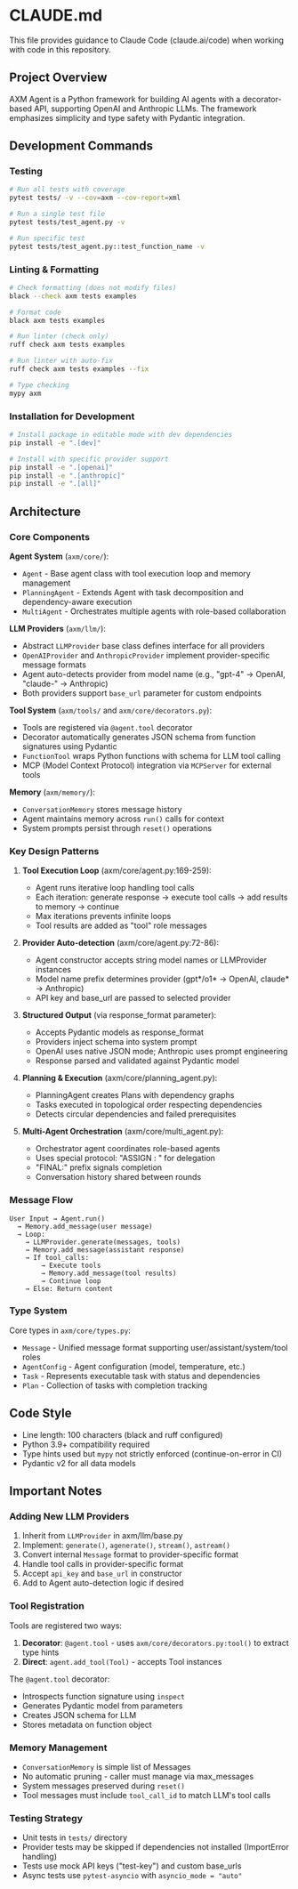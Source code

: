 # CLAUDE.md

This file provides guidance to Claude Code (claude.ai/code) when working with code in this repository.

## Project Overview

AXM Agent is a Python framework for building AI agents with a decorator-based API, supporting OpenAI and Anthropic LLMs. The framework emphasizes simplicity and type safety with Pydantic integration.

## Development Commands

### Testing
```bash
# Run all tests with coverage
pytest tests/ -v --cov=axm --cov-report=xml

# Run a single test file
pytest tests/test_agent.py -v

# Run specific test
pytest tests/test_agent.py::test_function_name -v
```

### Linting & Formatting
```bash
# Check formatting (does not modify files)
black --check axm tests examples

# Format code
black axm tests examples

# Run linter (check only)
ruff check axm tests examples

# Run linter with auto-fix
ruff check axm tests examples --fix

# Type checking
mypy axm
```

### Installation for Development
```bash
# Install package in editable mode with dev dependencies
pip install -e ".[dev]"

# Install with specific provider support
pip install -e ".[openai]"
pip install -e ".[anthropic]"
pip install -e ".[all]"
```

## Architecture

### Core Components

**Agent System** (`axm/core/`):
- `Agent` - Base agent class with tool execution loop and memory management
- `PlanningAgent` - Extends Agent with task decomposition and dependency-aware execution
- `MultiAgent` - Orchestrates multiple agents with role-based collaboration

**LLM Providers** (`axm/llm/`):
- Abstract `LLMProvider` base class defines interface for all providers
- `OpenAIProvider` and `AnthropicProvider` implement provider-specific message formats
- Agent auto-detects provider from model name (e.g., "gpt-4" → OpenAI, "claude-" → Anthropic)
- Both providers support `base_url` parameter for custom endpoints

**Tool System** (`axm/tools/` and `axm/core/decorators.py`):
- Tools are registered via `@agent.tool` decorator
- Decorator automatically generates JSON schema from function signatures using Pydantic
- `FunctionTool` wraps Python functions with schema for LLM tool calling
- MCP (Model Context Protocol) integration via `MCPServer` for external tools

**Memory** (`axm/memory/`):
- `ConversationMemory` stores message history
- Agent maintains memory across `run()` calls for context
- System prompts persist through `reset()` operations

### Key Design Patterns

1. **Tool Execution Loop** (axm/core/agent.py:169-259):
   - Agent runs iterative loop handling tool calls
   - Each iteration: generate response → execute tool calls → add results to memory → continue
   - Max iterations prevents infinite loops
   - Tool results are added as "tool" role messages

2. **Provider Auto-detection** (axm/core/agent.py:72-86):
   - Agent constructor accepts string model names or LLMProvider instances
   - Model name prefix determines provider (gpt*/o1* → OpenAI, claude* → Anthropic)
   - API key and base_url are passed to selected provider

3. **Structured Output** (via response_format parameter):
   - Accepts Pydantic models as response_format
   - Providers inject schema into system prompt
   - OpenAI uses native JSON mode; Anthropic uses prompt engineering
   - Response parsed and validated against Pydantic model

4. **Planning & Execution** (axm/core/planning_agent.py):
   - PlanningAgent creates Plans with dependency graphs
   - Tasks executed in topological order respecting dependencies
   - Detects circular dependencies and failed prerequisites

5. **Multi-Agent Orchestration** (axm/core/multi_agent.py):
   - Orchestrator agent coordinates role-based agents
   - Uses special protocol: "ASSIGN <role>: <task>" for delegation
   - "FINAL:" prefix signals completion
   - Conversation history shared between rounds

### Message Flow

```
User Input → Agent.run()
  → Memory.add_message(user message)
  → Loop:
    → LLMProvider.generate(messages, tools)
    → Memory.add_message(assistant response)
    → If tool_calls:
        → Execute tools
        → Memory.add_message(tool results)
        → Continue loop
    → Else: Return content
```

### Type System

Core types in `axm/core/types.py`:
- `Message` - Unified message format supporting user/assistant/system/tool roles
- `AgentConfig` - Agent configuration (model, temperature, etc.)
- `Task` - Represents executable task with status and dependencies
- `Plan` - Collection of tasks with completion tracking

## Code Style

- Line length: 100 characters (black and ruff configured)
- Python 3.9+ compatibility required
- Type hints used but `mypy` not strictly enforced (continue-on-error in CI)
- Pydantic v2 for all data models

## Important Notes

### Adding New LLM Providers

1. Inherit from `LLMProvider` in axm/llm/base.py
2. Implement: `generate()`, `agenerate()`, `stream()`, `astream()`
3. Convert internal `Message` format to provider-specific format
4. Handle tool calls in provider-specific format
5. Accept `api_key` and `base_url` in constructor
6. Add to Agent auto-detection logic if desired

### Tool Registration

Tools are registered two ways:
1. **Decorator**: `@agent.tool` - uses `axm/core/decorators.py:tool()` to extract type hints
2. **Direct**: `agent.add_tool(Tool)` - accepts Tool instances

The `@agent.tool` decorator:
- Introspects function signature using `inspect`
- Generates Pydantic model from parameters
- Creates JSON schema for LLM
- Stores metadata on function object

### Memory Management

- `ConversationMemory` is simple list of Messages
- No automatic pruning - caller must manage via max_messages
- System messages preserved during `reset()`
- Tool messages must include `tool_call_id` to match LLM's tool calls

### Testing Strategy

- Unit tests in `tests/` directory
- Provider tests may be skipped if dependencies not installed (ImportError handling)
- Tests use mock API keys ("test-key") and custom base_urls
- Async tests use `pytest-asyncio` with `asyncio_mode = "auto"`
